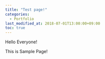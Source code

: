 ```yaml
---
title: "Test page!"
categories: 
  - Portfolio
last_modified_at: 2018-07-01T13:00:00+09:00
toc: true
---
```


Hello Everyone!

This is Sample Page!